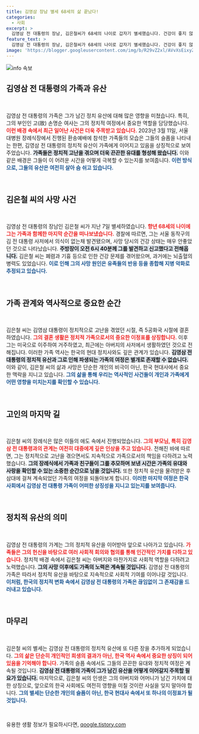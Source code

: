 ```yaml
---
title: 김영삼 장남 별세 68세의 삶 끝났다!
categories:
  - 사회
excerpt: >
  김영삼 전 대통령의 장남, 김은철씨가 68세의 나이로 갑자기 별세했습니다. 건강이 좋지 않았던 그는 가족의 부축을 받으며 아버지의 영결식에 참석한 바 있습니다. 정확한 사인은 조사 중입니다.
feature_text: >
  김영삼 전 대통령의 장남, 김은철씨가 68세의 나이로 갑자기 별세했습니다. 건강이 좋지 않았던 그는 가족의 부축을 받으며 아버지의 영결식에 참석한 바 있습니다. 정확한 사인은 조사 중입니다.
image: 'https://blogger.googleusercontent.com/img/b/R29vZ2xl/AVvXsEixyZcFfHzMRdzZMjFBmAUKJYCLCGyLL1o632UiGVXcaFdKo_bkvkuCioo0uUKlGfBVcT3P84aROyZIXSBEx3Aw5nCQ3pTgDom1WDC4m8eifvWiAmWEEVb4x6G_l8C0QH225ldMjyaFvpxGEBGNO37VmDTDMHGhJPq73UglMfDca1-0aw/s1600/blogspot.png'
---
```


<p><img src="https://blogger.googleusercontent.com/img/b/R29vZ2xl/AVvXsEixyZcFfHzMRdzZMjFBmAUKJYCLCGyLL1o632UiGVXcaFdKo_bkvkuCioo0uUKlGfBVcT3P84aROyZIXSBEx3Aw5nCQ3pTgDom1WDC4m8eifvWiAmWEEVb4x6G_l8C0QH225ldMjyaFvpxGEBGNO37VmDTDMHGhJPq73UglMfDca1-0aw/s1600/blogspot.png" alt="info 속보" /></p>

<h2 data-ke-size="size26">김영삼 전 대통령의 가족과 유산</h2>

<p data-ke-size="size16">&nbsp;</p> 

<p>김영삼 전 대통령의 가족은 그가 남긴 정치 유산에 대해 많은 영향을 미쳤습니다. 특히, 그의 부인인 고(故) 손명순 여사는 그의 정치적 여정에서 중요한 역할을 담당했습니다. <b><span style="color: #ee2323;">이런 배경 속에서 최근 일어난 사건은 더욱 주목받고 있습니다.</span></b> 2023년 3월 11일, 서울대병원 장례식장에서 진행된 환송예배에 참석한 가족들의 모습은 그들의 슬픔을 나타내는 한편, 김영삼 전 대통령의 정치적 유산이 가족에게 이어지고 있음을 상징적으로 보여주었습니다. <b><span style="background-color: #21538527;">가족들은 정치적 고난을 겪으며 더욱 끈끈한 유대를 형성해 왔습니다.</span></b> 이와 같은 배경은 그들이 이 어려운 시간을 어떻게 극복할 수 있는지를 보여줍니다. <b><span style="color: #1a5490;">이런 방식으로, 그들의 유산은 여전히 살아 숨 쉬고 있습니다.</span></b></p>

<p data-ke-size="size16">&nbsp;</p>

<h2 data-ke-size="size26">김은철 씨의 사망 사건</h2>

<p data-ke-size="size16">&nbsp;</p>

<p>김영삼 전 대통령의 장남인 김은철 씨가 지난 7일 별세하였습니다. <b><span style="color: #ee2323;">향년 68세의 나이에 그는 가족과 함께한 마지막 순간을 떠나보냈습니다.</span></b> 경찰에 따르면, 그는 서울 동작구의 김 전 대통령 사저에서 의식이 없는채 발견됐으며, 사망 당시의 건강 상태는 매우 안좋았던 것으로 나타났습니다. <b><span style="background-color: #21538527;">주방장이 오전 6시 40분께 그를 발견하고 신고했다고 전해옵니다.</span></b> 김은철 씨는 폐렴과 기흉 등으로 인한 건강 문제를 겪어왔으며, 과거에는 뇌출혈의 병력도 있었습니다. <b><span style="color: #1a5490;">이로 인해 그의 사망 원인은 유족들의 반응 등을 종합해 지병 악화로 추정되고 있습니다.</span></b></p>

<p data-ke-size="size16">&nbsp;</p>

<h2 data-ke-size="size26">가족 관계와 역사적으로 중요한 순간</h2>

<p data-ke-size="size16">&nbsp;</p>

<p>김은철 씨는 김영삼 대통령이 정치적으로 고난을 겪었던 시절, 즉 5공화국 시절에 결혼하였습니다. <b><span style="color: #ee2323;">그의 결혼 생활은 정치적 가족으로서의 중요한 이정표를 상징합니다.</span></b> 이후 그는 미국으로 이주하여 거주하였고, 최근에는 아버지의 사저에서 생활하였던 것으로 전해집니다. 이러한 가족 역사는 한국의 현대 정치사와도 깊은 관계가 있습니다. <b><span style="background-color: #21538527;">김영삼 전 대통령의 정치적 유산과 그로 인해 파생되는 가족의 여정은 별개로 존재할 수 없습니다.</span></b> 이와 같이, 김은철 씨의 삶과 사망은 단순한 개인의 비극이 아닌, 한국 현대사에서 중요한 맥락을 지니고 있습니다. <b><span style="color: #1a5490;">그의 삶을 통해 우리는 역사적인 사건들이 개인과 가족에게 어떤 영향을 미치는지를 확인할 수 있습니다.</span></b></p>

<p data-ke-size="size16">&nbsp;</p>

<h2 data-ke-size="size26">고인의 마지막 길</h2>

<p data-ke-size="size16">&nbsp;</p>

<p>김은철 씨의 장례식은 많은 이들의 애도 속에서 진행되었습니다. <b><span style="color: #ee2323;">그의 부모님, 특히 김영삼 전 대통령과의 관계는 여전히 대중에게 깊은 인상을 주고 있습니다.</span></b> 전해진 바에 따르면, 그는 정치적으로 고난을 겪으면서도 지속적으로 가족으로서의 책임을 다하려고 노력했습니다. <b><span style="background-color: #21538527;">그의 장례식에서 가족과 친구들이 그를 추모하며 보낸 시간은 가족의 유대와 사랑을 확인할 수 있는 소중한 순간으로 남을 것입니다.</span></b> 또한 정치적 유산을 물려받은 후삼대에 걸쳐 계속되었던 가족의 여정을 되돌아보게 합니다. <b><span style="color: #1a5490;">이러한 마지막 여정은 한국 사회에서 김영삼 전 대통령 가족이 어떠한 상징성을 지니고 있는지를 보여줍니다.</span></b></p>

<p data-ke-size="size16">&nbsp;</p>

<h2 data-ke-size="size26">정치적 유산의 의미</h2>

<p data-ke-size="size16">&nbsp;</p>

<p>김영삼 전 대통령의 가계는 그의 정치적 유산을 이어받아 앞으로 나아가고 있습니다. <b><span style="color: #ee2323;">가족들은 그의 헌신을 바탕으로 여러 사회적 회의와 협의를 통해 인간적인 가치를 다하고 있습니다.</span></b> 정치적 배경 속에서 김은철 씨는 아버지와 마찬가지로 사회적 역할을 다하려고 노력했습니다. <b><span style="background-color: #21538527;">그의 사망 이후에도 가족의 노력은 계속될 것입니다.</span></b> 김영삼 전 대통령의 가족은 따라서 정치적 유산을 바탕으로 지속적으로 사회적 기여를 이어나갈 것입니다. <b><span style="color: #1a5490;">이처럼, 한국의 정치적 변화 속에서 김영삼 전 대통령의 가족은 끊임없이 그 존재감을 드러내고 있습니다.</span></b></p>

<p data-ke-size="size16">&nbsp;</p>

<h2 data-ke-size="size26">마무리</h2>

<p data-ke-size="size16">&nbsp;</p>

<p>김은철 씨의 별세는 김영삼 전 대통령의 정치적 유산에 또 다른 장을 추가하게 되었습니다. <b><span style="color: #ee2323;">그의 삶은 단순히 개인적인 희생의 결과가 아닌, 한국 역사 속에서 중요한 상징이 되어 있음을 기억해야 합니다.</span></b>  가족의 슬픔 속에서도 그들의 끈끈한 유대와 정치적 여정은 계속될 것입니다. <b><span style="background-color: #21538527;">김영삼 전 대통령의 가족이 그가 남긴 유산을 어떻게 이어갈지 주목할 필요가 있습니다.</span></b> 마지막으로, 김은철 씨의 인생은 그의 아버지와 어머니가 남긴 가치에 대한 상징으로, 앞으로의 한국 사회에도 여전히 영향을 미칠 것이란 사실을 잊지 말아야 합니다. <b><span style="color: #1a5490;">그의 별세는 단순한 개인의 슬픔이 아닌, 한국 현대사 속에서 또 하나의 이정표가 될 것입니다.</span></b></p>

<p data-ke-size="size16">&nbsp;</p>
유용한 생활 정보가 필요하시다면, <a href="https://qoogle.tistory.com" rel="dofollow">qoogle.tistory.com</a>


